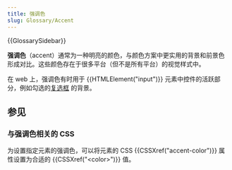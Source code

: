 ```yaml
---
title: 强调色
slug: Glossary/Accent
---
```


{{GlossarySidebar}}

**强调色**（accent）通常为一种明亮的颜色，与颜色方案中更实用的背景和前景色形成对比。这些颜色存在于很多平台（但不是所有平台）的视觉样式中。

在 web 上，强调色有时用于 {{HTMLElement("input")}} 元素中控件的活跃部分，例如勾选的[复选框](/zh-CN/docs/Web/HTML/Element/input/checkbox) 的背景。

## 参见

### 与强调色相关的 CSS

为设置指定元素的强调色，可以将元素的 CSS {{CSSXref("accent-color")}} 属性设置为合适的 {{CSSXref("&lt;color&gt;")}} 值。

